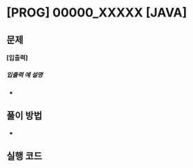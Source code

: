 # [PROG] 00000_XXXXX [JAVA]

## 문제



**[입출력]**



##### 입출력 예 설명

- 

## 풀이 방법

- 

## 실행 코드

```java

```

```

```
